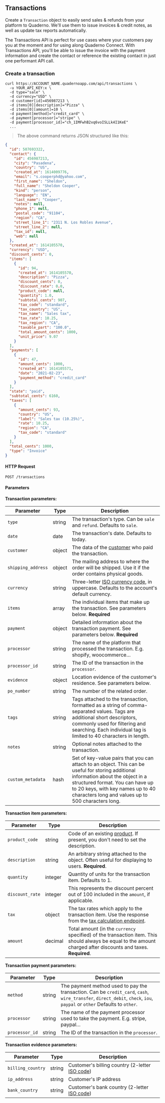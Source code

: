 ## Transactions

Create a `Transaction` object to easily send sales & refunds from your platform to Quaderno. We'll use them to issue invoices & credit notes, as well as update tax reports automatically.

The Transactions API is perfect for use cases where your customers pay you at the moment and for using along Quaderno Connect. With Transactions API, you'll be able to issue the invoice with the payment information and create the contact or reference the existing contact in just one performant API call.

### Create a transaction

```shell
curl https://ACCOUNT_NAME.quadernoapp.com/api/transactions \
  -u YOUR_API_KEY:x \
  -d type="sale" \
  -d currency="USD" \
  -d customer[id]=456987213 \ 
  -d items[0][description]="Pizza" \
  -d items[0][amount]=10 \
  -d payment[method]="credit_card" \ 
  -d payment[processor]="stripe" \
  -d payment[processor_id]="ch_1IMFwhB2xq6voISLLk4I1KeE"
  ...
```

> The above command returns JSON structured like this:

```json
{
  "id": 507693322,
  "contact": {
    "id": 456987213,
    "city": "Pasadena",
    "country": "US",
    "created_at": 1614009776,
    "email": "s.cooperphd@yahoo.com",
    "first_name": "Sheldon",
    "full_name": "Sheldon Cooper",
    "kind": "person",
    "language": "EN",
    "last_name": "Cooper",
    "notes": null,
    "phone_1": null,
    "postal_code": "91104",
    "region": "CA",
    "street_line_1": "2311 N. Los Robles Avenue",
    "street_line_2": null,
    "tax_id": null,
    "web": null
  },
  "created_at": 1614105570,
  "currency": "USD",
  "discount_cents": 0,
  "items": [
    {
      "id": 94,
      "created_at": 1614105570,
      "description": "Pizza",
      "discount_cents": 0,
      "discount_rate": 0.0,
      "product_code": null,
      "quantity": 1.0,
      "subtotal_cents": 907,
      "tax_code": "standard",
      "tax_country": "US",
      "tax_name": "Sales tax",
      "tax_rate": 10.25,
      "tax_region": "CA",
      "taxable_part": "100.0",
      "total_amount_cents": 1000,
      "unit_price": 9.07
    }
  ],
  "payments": [
    {
      "id": 47,
      "amount_cents": 1000,
      "created_at": 1614105571,
      "date": "2021-02-23",
      "payment_method": "credit_card"
    }
  ],
  "state": "paid",
  "subtotal_cents": 6160,
  "taxes": [
    {
      "amount_cents": 93,
      "country": "US",
      "label": "Sales tax (10.25%)",
      "rate": 10.25,
      "region": "CA",
      "tax_code": "standard"
    }
  ],
  "total_cents": 1000,
  "type": "Invoice"
}
```

#### HTTP Request

`POST /transactions`

#### Parameters

**Transaction parameters:**

Parameter               | Type              | Description
------------------------|-------------------|--------------------------------------------------------------------------------
`type`                  | string            | The transaction's type. Can be `sale` and `refund`. Defaults to `sale`.
`date`                  | date              | The transaction's date. Defaults to today.
`customer`              | object            | The data of the [customer](#contacts) who paid the transaction.
`shipping_address`      | object            | The mailing address to where the order will be shipped. Use it if the order contains physical goods.  
`currency`              | string            | Three-letter [ISO currency code](https://en.wikipedia.org/wiki/ISO_4217), in uppercase. Defaults to the account's default currency.
`items`                 | array             | The individual items that make up the transaction. See parameters below. **Required**
`payment`               | object            | Detailed information about the transaction payment. See parameters below. **Required**
`processor`             | string            | The name of the platform that processed the transaction. E.g. shopify, woocommerce… 
`processor_id`          | string            | The ID of the transaction in the `processor`.
`evidence`              | object            | Location evidence of the customer's residence. See parameters below.
`po_number`             | string            | The number of the related order. 
`tags`                  | string            | Tags attached to the transaction, formatted as a string of comma-separated values. Tags are additional short descriptors, commonly used for filtering and searching. Each individual tag is limited to 40 characters in length.
`notes`                 | string            | Optional notes attached to the transaction.
`custom_metadata`       | hash              | Set of key-value pairs that you can attach to an object. This can be useful for storing additional information about the object in a structured format. You can have up to 20 keys, with key names up to 40 characters long and values up to 500 characters long.


**Transaction item parameters:**

Parameter               | Type              | Description
------------------------|-------------------|--------------------------------------------------------------------------------
`product_code`          | string            | Code of an existing [product](#products). If present, you don't need to set the description.
`description`           | string            | An arbitrary string attached to the object. Often useful for displaying to users. **Required**.
`quantity`              | integer           | Quantity of units for the transaction item. Defaults to 1.
`discount_rate`         | integer           | This represents the discount percent out of 100 included in the `amount`, if applicable.
`tax`                   | object            | The tax rates which apply to the transaction item. Use the response from the [tax calculation endpoint](#calculate-a-tax-rate).
`amount`                | decimal           | Total amount (in the `currency` specified) of the transaction item. This should always be equal to the amount charged after discounts and taxes. **Required**.

**Transaction payment parameters:**

Parameter               | Type              | Description
------------------------|-------------------|--------------------------------------------------------------------------------
`method`                | string            | The payment method used to pay the transaction. Can be `credit_card`, `cash`, `wire_transfer`, `direct_debit`, `check`, `iou`, `paypal` or `other` Defaults to `other`.
`processor`             | string            | The name of the payment processor used to take the payment. E.g. stripe, paypal…
`processor_id`          | string            | The ID of the transaction in the `processor`.

**Transaction evidence parameters:**

Parameter               | Type              | Description
------------------------|-------------------|--------------------------------------------------------------------------------
`billing_country`       | string            | Customer's billing country (2-letter [ISO code](http://en.wikipedia.org/wiki/ISO_3166-1#Current_codes))
`ip_address`            | string            | Customer's IP address
`bank_country`          | string            | Customer's bank country (2-letter [ISO code](http://en.wikipedia.org/wiki/ISO_3166-1#Current_codes))
